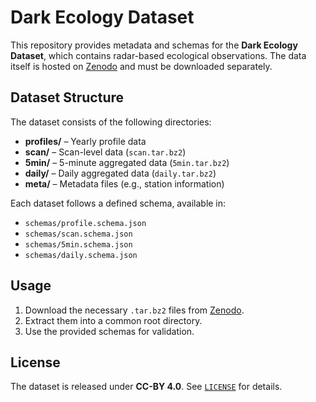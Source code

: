 # Dark Ecology Dataset

This repository provides metadata and schemas for the **Dark Ecology Dataset**, which contains radar-based ecological observations. The data itself is hosted on [Zenodo](#) and must be downloaded separately.

## Dataset Structure

The dataset consists of the following directories:

- **profiles/** – Yearly profile data
- **scan/** – Scan-level data (`scan.tar.bz2`)
- **5min/** – 5-minute aggregated data (`5min.tar.bz2`)
- **daily/** – Daily aggregated data (`daily.tar.bz2`)
- **meta/** – Metadata files (e.g., station information)

Each dataset follows a defined schema, available in:
- `schemas/profile.schema.json`
- `schemas/scan.schema.json`
- `schemas/5min.schema.json`
- `schemas/daily.schema.json`

## Usage

1. Download the necessary `.tar.bz2` files from [Zenodo](#).
2. Extract them into a common root directory.
3. Use the provided schemas for validation.

## License

The dataset is released under **CC-BY 4.0**. See [`LICENSE`](LICENSE) for details.
